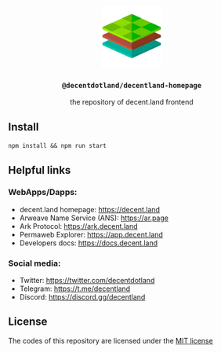 <p align="center">
  <a href="https://decent.land">
    <img src="./img/logo25.png" height="124">
  </a>
  <h3 align="center"><code>@decentdotland/decentland-homepage</code></h3>
  <p align="center">the repository of decent.land frontend</p>
</p>

## Install

```console
npm install && npm run start
```
 
## Helpful links
### WebApps/Dapps:
- decent.land homepage: https://decent.land
- Arweave Name Service (ANS): https://ar.page
- Ark Protocol: https://ark.decent.land
- Permaweb Explorer: https://app.decent.land
- Developers docs: https://docs.decent.land
### Social media:
- Twitter: https://twitter.com/decentdotland
- Telegram: https://t.me/decentland
- Discord: https://discord.gg/decentland
## License
The codes of this repository are licensed under the [MIT license](./LICENSE)


